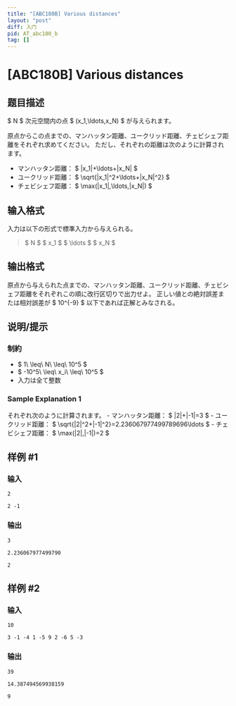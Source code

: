 ```yaml
---
title: "[ABC180B] Various distances"
layout: "post"
diff: 入门
pid: AT_abc180_b
tag: []
---
```


# [ABC180B] Various distances

## 题目描述

[problemUrl]: https://atcoder.jp/contests/abc180/tasks/abc180_b

$ N $ 次元空間内の点 $ (x_1,\ldots,x_N) $ が与えられます。

原点からこの点までの、マンハッタン距離、ユークリッド距離、チェビシェフ距離をそれぞれ求めてください。 ただし、それぞれの距離は次のように計算されます。

- マンハッタン距離： $ |x_1|+\ldots+|x_N| $
- ユークリッド距離： $ \sqrt{|x_1|^2+\ldots+|x_N|^2} $
- チェビシェフ距離： $ \max(|x_1|,\ldots,|x_N|) $

## 输入格式

入力は以下の形式で標準入力から与えられる。

> $ N $ $ x_1 $ $ \ldots $ $ x_N $

## 输出格式

原点から与えられた点までの、マンハッタン距離、ユークリッド距離、チェビシェフ距離をそれぞれこの順に改行区切りで出力せよ。 正しい値との絶対誤差または相対誤差が $ 10^{-9} $ 以下であれば正解とみなされる。

## 说明/提示

### 制約

- $ 1\ \leq\ N\ \leq\ 10^5 $
- $ -10^5\ \leq\ x_i\ \leq\ 10^5 $
- 入力は全て整数

### Sample Explanation 1

それぞれ次のように計算されます。 - マンハッタン距離： $ |2|+|-1|=3 $ - ユークリッド距離： $ \sqrt{|2|^2+|-1|^2}=2.236067977499789696\ldots $ - チェビシェフ距離： $ \max(|2|,|-1|)=2 $

## 样例 #1

### 输入

```
2
2 -1
```

### 输出

```
3
2.236067977499790
2
```

## 样例 #2

### 输入

```
10
3 -1 -4 1 -5 9 2 -6 5 -3
```

### 输出

```
39
14.387494569938159
9
```

